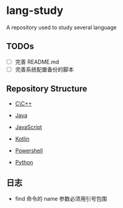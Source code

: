 # lang-study
A repository used to study several language

## TODOs
- [ ] 完善 README.md  
- [ ] 完善系统配置备份的脚本

## Repository Structure
- [C\C++](c-cpp)  

- [Java](java)  

- [JavaScript](javascript)  

- [Kotlin](kotlin)  

- [Powershell](powershell)  

- [Python](python)  


## 日志
- find 命令的 name 参数必须用引号包围  
